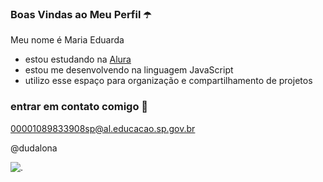 ### Boas Vindas ao Meu Perfil ☂️

Meu nome é Maria Eduarda

- estou estudando na [Alura](https://www.alura.com.br/)
- estou me desenvolvendo na linguagem JavaScript
- utilizo esse espaço para organização e compartilhamento de projetos

### entrar em contato comigo 📮

00001089833908sp@al.educacao.sp.gov.br

@dudalona


![.](https://tenor.com/pt-BR/view/kisses-blowing-blow-kiss-flying-kiss-cute-gif-16782708)
